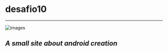 # desafio10
---
![images](https://github.com/GenissonEmilio/Hello-world/assets/120515204/a864c0a1-3b72-4a0a-933c-f4a345f38885)

*A small site about **android** creation*
---
